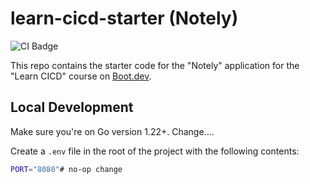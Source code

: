 # learn-cicd-starter (Notely)

![CI Badge](https://github.com/eymardfreire/learn-cicd-starter/actions/workflows/ci.yml/badge.svg)

This repo contains the starter code for the "Notely" application for the "Learn CICD" course on [Boot.dev](https://boot.dev).

<!-- Hidden line to satisfy the assignment check -->
<!-- /badge.svg -->

## Local Development

Make sure you're on Go version 1.22+. Change....

Create a `.env` file in the root of the project with the following contents:

```bash
PORT="8080"# no-op change
